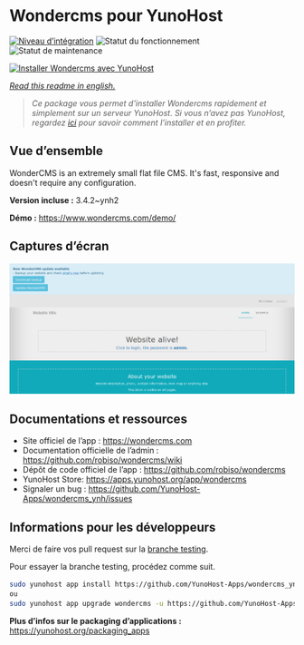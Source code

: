 <!--
N.B.: This README was automatically generated by https://github.com/YunoHost/apps/tree/master/tools/README-generator
It shall NOT be edited by hand.
-->

# Wondercms pour YunoHost

[![Niveau d’intégration](https://dash.yunohost.org/integration/wondercms.svg)](https://dash.yunohost.org/appci/app/wondercms) ![Statut du fonctionnement](https://ci-apps.yunohost.org/ci/badges/wondercms.status.svg) ![Statut de maintenance](https://ci-apps.yunohost.org/ci/badges/wondercms.maintain.svg)

[![Installer Wondercms avec YunoHost](https://install-app.yunohost.org/install-with-yunohost.svg)](https://install-app.yunohost.org/?app=wondercms)

*[Read this readme in english.](./README.md)*

> *Ce package vous permet d’installer Wondercms rapidement et simplement sur un serveur YunoHost.
Si vous n’avez pas YunoHost, regardez [ici](https://yunohost.org/#/install) pour savoir comment l’installer et en profiter.*

## Vue d’ensemble

WonderCMS is an extremely small flat file CMS. It's fast, responsive and doesn't require any configuration.

**Version incluse :** 3.4.2~ynh2

**Démo :** https://www.wondercms.com/demo/

## Captures d’écran

![Capture d’écran de Wondercms](./doc/screenshots/WonderCMS-update-screenshot.png)

## Documentations et ressources

* Site officiel de l’app : <https://wondercms.com>
* Documentation officielle de l’admin : <https://github.com/robiso/wondercms/wiki>
* Dépôt de code officiel de l’app : <https://github.com/robiso/wondercms>
* YunoHost Store: <https://apps.yunohost.org/app/wondercms>
* Signaler un bug : <https://github.com/YunoHost-Apps/wondercms_ynh/issues>

## Informations pour les développeurs

Merci de faire vos pull request sur la [branche testing](https://github.com/YunoHost-Apps/wondercms_ynh/tree/testing).

Pour essayer la branche testing, procédez comme suit.

``` bash
sudo yunohost app install https://github.com/YunoHost-Apps/wondercms_ynh/tree/testing --debug
ou
sudo yunohost app upgrade wondercms -u https://github.com/YunoHost-Apps/wondercms_ynh/tree/testing --debug
```

**Plus d’infos sur le packaging d’applications :** <https://yunohost.org/packaging_apps>